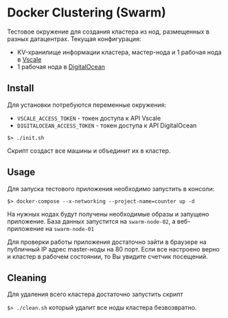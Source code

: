 # Docker Clustering (Swarm)

Тестовое окружение для создания кластера из нод, размещенных в разных датацентрах.
Текущая конфигурация:

- KV-хранилище информации кластера, мастер-нода и 1 рабочая нода в [Vscale](http://vscale.io)
- 1 рабочая нода в [DigitalOcean](http://digitalocean.com)

## Install

Для установки потребуются переменные окружения:

- `VSCALE_ACCESS_TOKEN` - токен доступа к API Vscale
- `DIGITALOCEAN_ACCESS_TOKEN` - токен доступа к API DigitalOcean

`$> ./init.sh`

Скрипт создаст все машины и объединит их в кластер.

## Usage

Для запуска тестового приложения необходимо запустить в консоли:

`$> docker-compose --x-networking --project-name=counter up -d`

На нужных нодах будут получены необходимые образы и запущено приложение.
База данных запустится на `swarm-node-02`, а веб-приложение на `swarm-node-01`

Для проверки работы приложения достаточно зайти в браузере на публичный IP адрес master-ноды на 80 порт.
Если все настроено верно и кластер в рабочем состоянии, то Вы увидите счетчик посещений.

## Cleaning
Для удаления всего кластера достаточно запустить скрипт

`$> ./clean.sh`
который удалит все ноды кластера безвозвратно.

